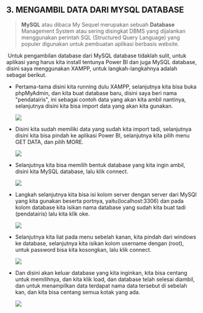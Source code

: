 ## 3. **MENGAMBIL DATA DARI MYSQL DATABASE**

> **MySQL** atau dibaca My Sequel merupakan sebuah **Database** Management System atau sering disingkat DBMS yang dijalankan menggunakan perintah SQL (Structured Query Language) yang populer digunakan untuk pembuatan aplikasi berbasis website.

​			Untuk pengambilan database dari MySQL database tidaklah sulit, untuk aplikasi yang harus kita install tentunya  Power BI dan juga MySQL database, disini saya menggunakan XAMPP, untuk langkah-langkahnya adalah sebagai berikut.


- Pertama-tama disini kita running dulu XAMPP, selanjutnya kita bisa buka phpMyAdmin, dan kita buat database baru, disini saya beri nama "pendatairis", ini sebagai contoh data yang akan kita ambil nantinya, selanjutnya disini kita bisa import data yang akan kita gunakan.

  ![](https://github.com/walid666-afk/Pendata/blob/main/ss/Screenshot%20(91).png?raw=true)

- Disini kita sudah memiliki data yang sudah kita import tadi, selanjutnya disini kita bisa pindah ke aplikasi Power BI, selanjutnya kita pilih menu GET DATA, dan pilih MORE.

  ![](https://github.com/walid666-afk/Pendata/blob/main/ss/Screenshot%20(59).png?raw=true)

- Selanjutnya kita bisa memilih bentuk database yang kita ingin ambil, disini kita MySQL database, lalu klik connect.

  ![](https://github.com/walid666-afk/Pendata/blob/main/ss/Screenshot%20(92).png?raw=true)

- Langkah selanjutnya kita bisa isi kolom server dengan server dari MySQl yang kita gunakan beserta portnya, yaitu(localhost:3306) dan pada kolom database kita isikan nama database yang sudah kita buat tadi (pendatairis) lalu kita klik oke.

  ![](https://github.com/walid666-afk/Pendata/blob/main/ss/Screenshot%20(94).png?raw=true)

- Selanjutnya kita liat pada menu sebelah kanan, kita pindah dari windows ke database, selanjutnya kita isikan kolom username dengan (root), untuk password bisa kita kosongkan, lalu klik connect.

  ![](https://github.com/walid666-afk/Pendata/blob/main/ss/Screenshot%20(95).png?raw=true)

- Dan disini akan keluar database yang kita inginkan, kita bisa centang untuk memilihnya, dan kita klik load, dan database telah selesai diambil, dan untuk menampilkan data terdapat nama data tersebut di sebelah kan, dan kita bisa centang semua kotak yang ada.

  ![](https://github.com/walid666-afk/Pendata/blob/main/ss/Screenshot%20(96).png?raw=true)

